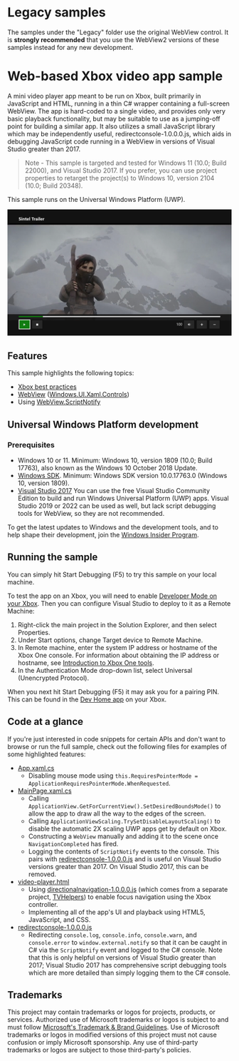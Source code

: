# Legacy samples

The samples under the "Legacy" folder use the original WebView control. It is **strongly recommended** that you use the WebView2 versions of these samples instead for any new development.

# Web-based Xbox video app sample

A mini video player app meant to be run on Xbox, built primarily in JavaScript and HTML, running in a thin C# wrapper containing a full-screen WebView. The app is hard-coded to a single video, and provides only very basic playback functionality, but may be suitable to use as a jumping-off point for building a similar app. It also utilizes a small JavaScript library which may be independently useful, redirectconsole-1.0.0.0.js, which aids in debugging JavaScript code running in a WebView in versions of Visual Studio greater than 2017.

> Note - This sample is targeted and tested for Windows 11 (10.0; Build 22000), and Visual Studio 2017. If you prefer, you can use project properties to retarget the project(s) to Windows 10, version 2104 (10.0; Build 20348).

This sample runs on the Universal Windows Platform (UWP). 

![Video app screenshot](../../Images/VideoAppScreenshot.png)

## Features

This sample highlights the following topics:

* [Xbox best practices](https://docs.microsoft.com/windows/uwp/xbox-apps/tailoring-for-xbox)
* [WebView](https://docs.microsoft.com/uwp/api/Windows.UI.Xaml.Controls.WebView) ([Windows.UI.Xaml.Controls](https://docs.microsoft.com/uwp/api/windows.ui.xaml.controls))
* Using [WebView.ScriptNotify](https://docs.microsoft.com/uwp/api/windows.ui.xaml.controls.webview.scriptnotify)

## Universal Windows Platform development

### Prerequisites

- Windows 10 or 11. Minimum: Windows 10, version 1809 (10.0; Build 17763), also known as the Windows 10 October 2018 Update.
- [Windows SDK](https://developer.microsoft.com/windows/downloads/windows-sdk/). Minimum: Windows SDK version 10.0.17763.0 (Windows 10, version 1809).
- [Visual Studio 2017](https://visualstudio.microsoft.com/vs/older-downloads/) You can use the free Visual Studio Community Edition to build and run Windows Universal Platform (UWP) apps. Visual Studio 2019 or 2022 can be used as well, but lack script debugging tools for WebView, so they are not recommended.

To get the latest updates to Windows and the development tools, and to help shape their development, join 
the [Windows Insider Program](https://insider.windows.com).

## Running the sample

You can simply hit Start Debugging (F5) to try this sample on your local machine.

To test the app on an Xbox, you will need to enable [Developer Mode on your Xbox](https://docs.microsoft.com/windows/uwp/xbox-apps/devkit-activation). Then you can configure Visual Studio to deploy to it as a Remote Machine:
1. Right-click the main project in the Solution Explorer, and then select Properties.
2. Under Start options, change Target device to Remote Machine.
3. In Remote machine, enter the system IP address or hostname of the Xbox One console. For information about obtaining the IP address or hostname, see [Introduction to Xbox One tools](https://docs.microsoft.com/windows/uwp/xbox-apps/introduction-to-xbox-tools).
4. In the Authentication Mode drop-down list, select Universal (Unencrypted Protocol).

When you next hit Start Debugging (F5) it may ask you for a pairing PIN. This can be found in the [Dev Home app](https://docs.microsoft.com/windows/uwp/xbox-apps/dev-home) on your Xbox.

## Code at a glance

If you're just interested in code snippets for certain APIs and don't want to browse or run the full sample, check out the following files for examples of some highlighted features:

* [App.xaml.cs](/Legacy/JavaScriptVideoSample/JavaScriptVideoSample/App.xaml.cs#L35)
    - Disabling mouse mode using `this.RequiresPointerMode = ApplicationRequiresPointerMode.WhenRequested`.
* [MainPage.xaml.cs](/Legacy/JavaScriptVideoSample/JavaScriptVideoSample/MainPage.xaml.cs#L12)
	- Calling `ApplicationView.GetForCurrentView().SetDesiredBoundsMode()` to allow the app to draw all the way to the edges of the screen.
    - Calling `ApplicationViewScaling.TrySetDisableLayoutScaling()` to disable the automatic 2X scaling UWP apps get by default on Xbox.
    - Constructing a `WebView` manually and adding it to the scene once `NavigationCompleted` has fired.
    - Logging the contents of `ScriptNotify` events to the console. This pairs with [redirectconsole-1.0.0.0.js](/Legacy/JavaScriptVideoSample/JavaScriptVideoSample/WebCode/libs/redirectconsole-1.0.0.0.js) and is useful on Visual Studio versions greater than 2017. On Visual Studio 2017, this can be removed.
* [video-player.html](/Legacy/JavaScriptVideoSample/JavaScriptVideoSample/WebCode/video-player.html#L8)
    - Using [directionalnavigation-1.0.0.0.js](/Legacy/JavaScriptVideoSample/JavaScriptVideoSample/WebCode/libs/directionalnavigation-1.0.0.0.js) (which comes from a separate project, [TVHelpers](https://github.com/Microsoft/TVHelpers)) to enable focus navigation using the Xbox controller.
    - Implementing all of the app's UI and playback using HTML5, JavaScript, and CSS.
* [redirectconsole-1.0.0.0.js](/Legacy/JavaScriptVideoSample/JavaScriptVideoSample/WebCode/libs/redirectconsole-1.0.0.0.js)
    - Redirecting `console.log`, `console.info`, `console.warn`, and `console.error` to `window.external.notify` so that it can be caught in C# via the `ScriptNotify` event and logged to the C# console. Note that this is only helpful on versions of Visual Studio greater than 2017; Visual Studio 2017 has comprehensive script debugging tools which are more detailed than simply logging them to the C# console.

## Trademarks

This project may contain trademarks or logos for projects, products, or services. Authorized use of Microsoft 
trademarks or logos is subject to and must follow 
[Microsoft's Trademark & Brand Guidelines](https://www.microsoft.com/en-us/legal/intellectualproperty/trademarks/usage/general).
Use of Microsoft trademarks or logos in modified versions of this project must not cause confusion or imply Microsoft sponsorship.
Any use of third-party trademarks or logos are subject to those third-party's policies.